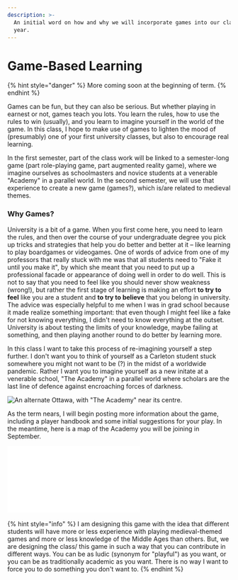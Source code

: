 ```yaml
---
description: >-
  An initial word on how and why we will incorporate games into our class this
  year.
---
```


# Game-Based Learning

{% hint style="danger" %}
More coming soon at the beginning of term. 
{% endhint %}

Games can be fun, but they can also be serious. But whether playing in earnest or not, games teach you lots. You learn the rules, how to use the rules to win \(usually\), and you learn to imagine yourself in the world of the game. In this class, I hope to make use of games to lighten the mood of \(presumably\) one of your first university classes, but also to encourage real learning. 

In the first semester, part of the class work will be linked to a semester-long game \(part role-playing game, part augmented reality game\), where we imagine ourselves as schoolmasters and novice students at a venerable "Academy" in a parallel world. In the second semester, we will use that experience to create a new game \(games?\), which is/are related to medieval themes. 

### Why Games?

University is a bit of a game. When you first come here, you need to learn the rules, and then over the course of your undergraduate degree you pick up tricks and strategies that help you do better and better at it – like learning to play boardgames or videogames. One of words of advice from one of my professors that really stuck with me was that all students need to "Fake it until you make it", by which she meant that you need to put up a professional facade or appearance of doing well in order to do well. This is not to say that you need to feel like you should never show weakness \(wrong!\), but rather the first stage of learning is making an effort **to try to feel** like you are a student and **to try to believe** that you belong in university. The advice was especially helpful to me when I was in grad school because it made realize something important: that even though I might feel like a fake for not knowing everything, I didn't need to know everything at the outset. University is about testing the limits of your knowledge, maybe failing at something, and then playing another round to do better by learning more.

In this class I want to take this process of re-imagining yourself a step further. I don't want you to think of yourself as a Carleton student stuck somewhere you might not want to be \(?\) in the midst of a worldwide pandemic. Rather I want you to imagine yourself as a new initate at a venerable school, "The Academy" in a parallel world where scholars are the last line of defence against encroaching forces of darkness.

![An alternate Ottawa, with &quot;The Academy&quot; near its centre.](../.gitbook/assets/the-academy-ottawa.png)

As the term nears, I will begin posting more information about the game, including a player handbook and some initial suggestions for your play. In the meantime, here is a map of the Academy you will be joining in September. 

![The Academy, depicted with modern scientifico-aesthetic accuracy. ](../.gitbook/assets/the-academy-with-numbers-and-legend-.pdf)

{% hint style="info" %}
I am designing this game with the idea that different students will have more or less experience with playing medieval-themed games and more or less knowledge of the Middle Ages than others. But, we are designing the class/ this game in such a way that you can contribute in different ways. You can be as ludic \(synonym for "playful"\) as you want, or you can be as traditionally academic as you want. There is no way I want to force you to do something you don't want to.
{% endhint %}

